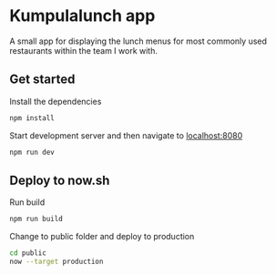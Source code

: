 # Kumpulalunch app

A small app for displaying the lunch menus for most commonly used restaurants within the team I work with.

## Get started

Install the dependencies

```bash
npm install
```

Start development server and then navigate to [localhost:8080](http://localhost:8080)

```bash
npm run dev
```

## Deploy to now.sh

Run build
```bash
npm run build
```

Change to public folder and deploy to production

```bash
cd public
now --target production
```
